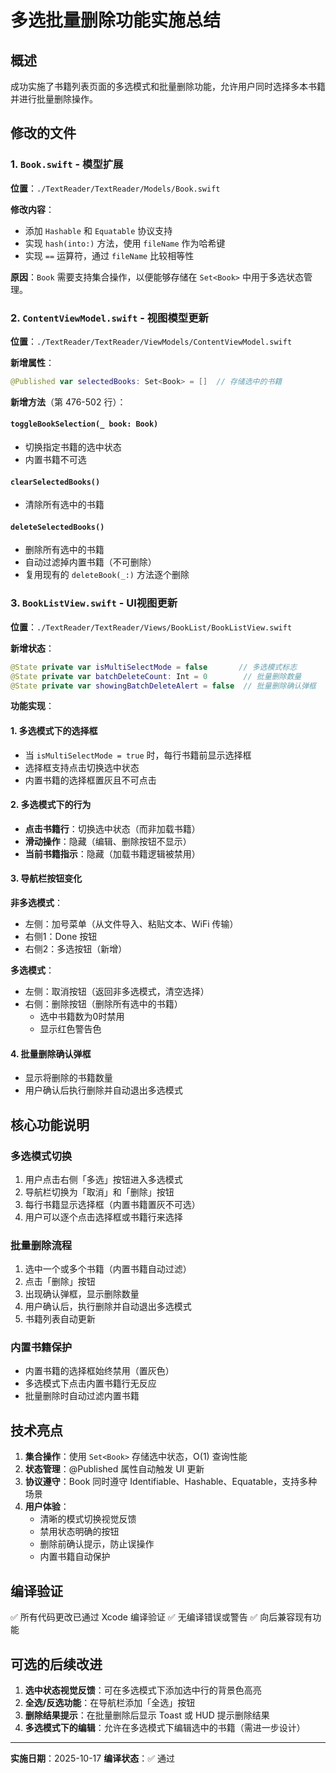 # 多选批量删除功能实施总结

## 概述
成功实施了书籍列表页面的多选模式和批量删除功能，允许用户同时选择多本书籍并进行批量删除操作。

## 修改的文件

### 1. `Book.swift` - 模型扩展
**位置**：`./TextReader/TextReader/Models/Book.swift`

**修改内容**：
- 添加 `Hashable` 和 `Equatable` 协议支持
- 实现 `hash(into:)` 方法，使用 `fileName` 作为哈希键
- 实现 `==` 运算符，通过 `fileName` 比较相等性

**原因**：`Book` 需要支持集合操作，以便能够存储在 `Set<Book>` 中用于多选状态管理。

### 2. `ContentViewModel.swift` - 视图模型更新
**位置**：`./TextReader/TextReader/ViewModels/ContentViewModel.swift`

**新增属性**：
```swift
@Published var selectedBooks: Set<Book> = []  // 存储选中的书籍
```

**新增方法**（第 476-502 行）：

#### `toggleBookSelection(_ book: Book)`
- 切换指定书籍的选中状态
- 内置书籍不可选

#### `clearSelectedBooks()`
- 清除所有选中的书籍

#### `deleteSelectedBooks()`
- 删除所有选中的书籍
- 自动过滤掉内置书籍（不可删除）
- 复用现有的 `deleteBook(_:)` 方法逐个删除

### 3. `BookListView.swift` - UI视图更新
**位置**：`./TextReader/TextReader/Views/BookList/BookListView.swift`

**新增状态**：
```swift
@State private var isMultiSelectMode = false       // 多选模式标志
@State private var batchDeleteCount: Int = 0        // 批量删除数量
@State private var showingBatchDeleteAlert = false  // 批量删除确认弹框
```

**功能实现**：

#### 1. 多选模式下的选择框
- 当 `isMultiSelectMode = true` 时，每行书籍前显示选择框
- 选择框支持点击切换选中状态
- 内置书籍的选择框置灰且不可点击

#### 2. 多选模式下的行为
- **点击书籍行**：切换选中状态（而非加载书籍）
- **滑动操作**：隐藏（编辑、删除按钮不显示）
- **当前书籍指示**：隐藏（加载书籍逻辑被禁用）

#### 3. 导航栏按钮变化

**非多选模式**：
- 左侧：加号菜单（从文件导入、粘贴文本、WiFi 传输）
- 右侧1：Done 按钮
- 右侧2：多选按钮（新增）

**多选模式**：
- 左侧：取消按钮（返回非多选模式，清空选择）
- 右侧：删除按钮（删除所有选中的书籍）
  - 选中书籍数为0时禁用
  - 显示红色警告色

#### 4. 批量删除确认弹框
- 显示将删除的书籍数量
- 用户确认后执行删除并自动退出多选模式

## 核心功能说明

### 多选模式切换
1. 用户点击右侧「多选」按钮进入多选模式
2. 导航栏切换为「取消」和「删除」按钮
3. 每行书籍显示选择框（内置书籍置灰不可选）
4. 用户可以逐个点击选择框或书籍行来选择

### 批量删除流程
1. 选中一个或多个书籍（内置书籍自动过滤）
2. 点击「删除」按钮
3. 出现确认弹框，显示删除数量
4. 用户确认后，执行删除并自动退出多选模式
5. 书籍列表自动更新

### 内置书籍保护
- 内置书籍的选择框始终禁用（置灰色）
- 多选模式下点击内置书籍行无反应
- 批量删除时自动过滤内置书籍

## 技术亮点

1. **集合操作**：使用 `Set<Book>` 存储选中状态，O(1) 查询性能
2. **状态管理**：@Published 属性自动触发 UI 更新
3. **协议遵守**：Book 同时遵守 Identifiable、Hashable、Equatable，支持多种场景
4. **用户体验**：
   - 清晰的模式切换视觉反馈
   - 禁用状态明确的按钮
   - 删除前确认提示，防止误操作
   - 内置书籍自动保护

## 编译验证
✅ 所有代码更改已通过 Xcode 编译验证
✅ 无编译错误或警告
✅ 向后兼容现有功能

## 可选的后续改进

1. **选中状态视觉反馈**：可在多选模式下添加选中行的背景色高亮
2. **全选/反选功能**：在导航栏添加「全选」按钮
3. **删除结果提示**：在批量删除后显示 Toast 或 HUD 提示删除结果
4. **多选模式下的编辑**：允许在多选模式下编辑选中的书籍（需进一步设计）

---
**实施日期**：2025-10-17
**编译状态**：✅ 通过

